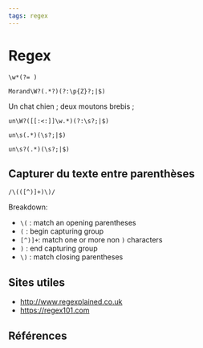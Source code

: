 ```yaml
---
tags: regex
---
```


# Regex



 `\w*(?= )`

`Morand\W?(.*?)(?:\p{Z}?;|$)`

Un chat chien ; deux moutons brebis ;

`un\W?([[:<:]]\w.*)(?:\s?;|$)`

`un\s(.*)(\s?;|$)`

`un\s?(.*)(\s?;|$)`



## Capturer du texte entre parenthèses

``````regex
/\(([^)]+)\)/
``````

Breakdown:

- `\(` : match an opening parentheses
- `(` : begin capturing group
- `[^)]+`: match one or more non `)` characters
- `)` : end capturing group
- `\)` : match closing parentheses

## Sites utiles

- http://www.regexplained.co.uk
- https://regex101.com

## Références

